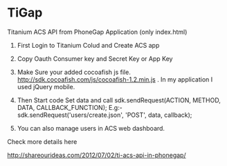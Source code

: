TiGap
=====

Titanium ACS API from PhoneGap Application (only index.html)

1) First Login to Titanium Colud and Create ACS app
2) Copy Oauth Consumer key and Secret Key or App Key
3) Make Sure your added cocoafish js file. http://sdk.cocoafish.com/js/cocoafish-1.2.min.js . In my application I used jQuery mobile.

4) Then Start code Set data and call
		sdk.sendRequest(ACTION, METHOD, DATA, CALLBACK_FUNCTION);
E.g:- sdk.sendRequest('users/create.json', 'POST', data, callback);
5) You can also manage users in ACS web dashboard.

Check more details here


http://shareourideas.com/2012/07/02/ti-acs-api-in-phonegap/ 

